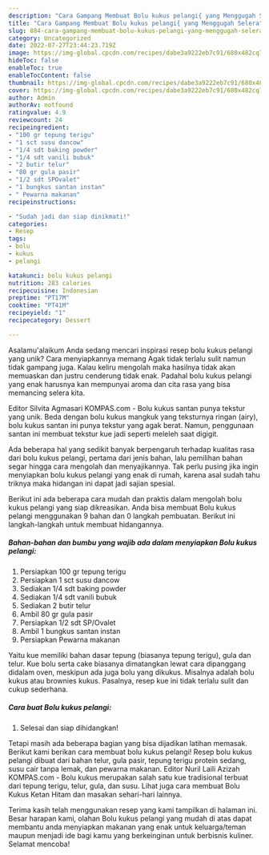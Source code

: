 ```yaml
---
description: "Cara Gampang Membuat Bolu kukus pelangi{ yang Menggugah Selera"
title: "Cara Gampang Membuat Bolu kukus pelangi{ yang Menggugah Selera"
slug: 884-cara-gampang-membuat-bolu-kukus-pelangi-yang-menggugah-selera
category: Uncategorized
date: 2022-07-27T23:44:23.719Z
image: https://img-global.cpcdn.com/recipes/dabe3a9222eb7c91/680x482cq70/bolu-kukus-pelangi-foto-resep-utama.jpg
hideToc: false
enableToc: true
enableTocContent: false
thumbnail: https://img-global.cpcdn.com/recipes/dabe3a9222eb7c91/680x482cq70/bolu-kukus-pelangi-foto-resep-utama.jpg
cover: https://img-global.cpcdn.com/recipes/dabe3a9222eb7c91/680x482cq70/bolu-kukus-pelangi-foto-resep-utama.jpg
author: Admin
authorAv: notfound
ratingvalue: 4.9
reviewcount: 24
recipeingredient:
- "100 gr tepung terigu"
- "1 sct susu dancow"
- "1/4 sdt baking powder"
- "1/4 sdt vanili bubuk"
- "2 butir telur"
- "80 gr gula pasir"
- "1/2 sdt SPOvalet"
- "1 bungkus santan instan"
- " Pewarna makanan"
recipeinstructions:

- "Sudah jadi dan siap dinikmati!"
categories:
- Resep
tags:
- bolu
- kukus
- pelangi

katakunci: bolu kukus pelangi 
nutrition: 283 calories
recipecuisine: Indonesian
preptime: "PT17M"
cooktime: "PT41M"
recipeyield: "1"
recipecategory: Dessert

---
```



Asalamu'alaikum Anda sedang mencari inspirasi resep bolu kukus pelangi yang unik? Cara menyiapkannya memang Agak tidak terlalu sulit namun tidak gampang juga. Kalau keliru mengolah maka hasilnya tidak akan memuaskan dan justru cenderung tidak enak. Padahal bolu kukus pelangi yang enak harusnya kan mempunyai aroma dan cita rasa yang bisa memancing selera kita.


Editor Silvita Agmasari KOMPAS.com - Bolu kukus santan punya tekstur yang unik. Beda dengan bolu kukus mangkuk yang teksturnya ringan (airy), bolu kukus santan ini punya tekstur yang agak berat. Namun, penggunaan santan ini membuat tekstur kue jadi seperti meleleh saat digigit.

Ada beberapa hal yang sedikit banyak berpengaruh terhadap kualitas rasa dari bolu kukus pelangi, pertama dari jenis bahan, lalu pemilihan bahan segar hingga cara mengolah dan menyajikannya. Tak perlu pusing jika ingin menyiapkan bolu kukus pelangi yang enak di rumah, karena asal sudah tahu triknya maka hidangan ini dapat jadi sajian spesial.


Berikut ini ada beberapa cara mudah dan praktis dalam mengolah bolu kukus pelangi yang siap dikreasikan. Anda bisa membuat Bolu kukus pelangi menggunakan 9 bahan dan 0 langkah pembuatan. Berikut ini langkah-langkah untuk membuat hidangannya.

<!--inarticleads1-->

##### Bahan-bahan dan bumbu yang wajib ada dalam menyiapkan Bolu kukus pelangi:

1. Persiapkan 100 gr tepung terigu
1. Persiapkan 1 sct susu dancow
1. Sediakan 1/4 sdt baking powder
1. Sediakan 1/4 sdt vanili bubuk
1. Sediakan 2 butir telur
1. Ambil 80 gr gula pasir
1. Persiapkan 1/2 sdt SP/Ovalet
1. Ambil 1 bungkus santan instan
1. Persiapkan  Pewarna makanan


Yaitu kue memiliki bahan dasar tepung (biasanya tepung terigu), gula dan telur. Kue bolu serta cake biasanya dimatangkan lewat cara dipanggang didalam oven, meskipun ada juga bolu yang dikukus. Misalnya adalah bolu kukus atau brownies kukus. Pasalnya, resep kue ini tidak terlalu sulit dan cukup sederhana. 

<!--inarticleads2-->

##### Cara buat Bolu kukus pelangi:


1. Selesai dan siap dihidangkan!

Tetapi masih ada beberapa bagian yang bisa dijadikan latihan memasak. Berikut kami berikan cara membuat bolu kukus pelangi! Resep bolu kukus pelangi dibuat dari bahan telur, gula pasir, tepung terigu protein sedang, susu cair tanpa lemak, dan pewarna makanan. Editor Nuril Laili Azizah KOMPAS.com - Bolu kukus merupakan salah satu kue tradisional terbuat dari tepung terigu, telur, gula, dan susu. Lihat juga cara membuat Bolu Kukus Ketan Hitam dan masakan sehari-hari lainnya. 

Terima kasih telah menggunakan resep yang kami tampilkan di halaman ini. Besar harapan kami, olahan Bolu kukus pelangi yang mudah di atas dapat membantu anda menyiapkan makanan yang enak untuk keluarga/teman maupun menjadi ide bagi kamu yang berkeinginan untuk berbisnis kuliner. Selamat mencoba!

